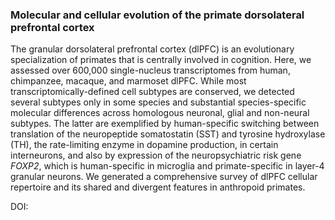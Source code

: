 ### Molecular and cellular evolution of the primate dorsolateral prefrontal cortex

The granular dorsolateral prefrontal cortex (dlPFC) is an evolutionary specialization of primates that is centrally involved in cognition. Here, we assessed over 600,000 single-nucleus transcriptomes from human, chimpanzee, macaque, and marmoset dlPFC. While most transcriptomically-defined cell subtypes are conserved, we detected several subtypes only in some species and substantial species-specific molecular differences across homologous neuronal, glial and non-neural subtypes. The latter are exemplified by human-specific switching between translation of the neuropeptide somatostatin (SST) and tyrosine hydroxylase (TH), the rate-limiting enzyme in dopamine production, in certain interneurons, and also by expression of the neuropsychiatric risk gene *FOXP2*, which is human-specific in microglia and primate-specific in layer-4 granular neurons. We generated a comprehensive survey of dlPFC cellular repertoire and its shared and divergent features in anthropoid primates.

DOI:



